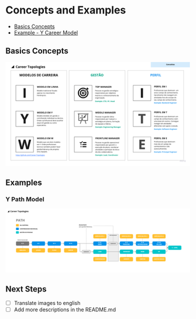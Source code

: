 # Concepts and Examples

- [Basics Concepts](https://github.com/Career-Topologies/concepts/blob/main/Career%20Topologies%20-%20Concepts.png)
- [Example - Y Career Model](https://github.com/Career-Topologies/concepts/blob/main/Career%20Path.png)


## Basics Concepts
![alt text](Career%20Topologies%20-%20Concepts.png "Basics Concepts")

## Examples

### Y Path Model
![alt text](Career%20Path.png "Y Path Model")

## Next Steps
- [ ] Translate images to english
- [ ] Add more descriptions in the README.md
